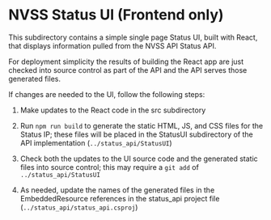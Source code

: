 # NVSS Status UI (Frontend only)

This subdirectory contains a simple single page Status UI, built with React, that displays information pulled from the NVSS API Status API.

For deployment simplicity the results of building the React app are just checked into source control as part of the API and the API serves those generated files.

If changes are needed to the UI, follow the following steps:

1. Make updates to the React code in the src subdirectory

2. Run `npm run build` to generate the static HTML, JS, and CSS files for the Status IP; these files will be placed in the StatusUI subdirectory of the API implementation (`../status_api/StatusUI`)

3. Check both the updates to the UI source code and the generated static files into source control; this may require a `git add` of `../status_api/StatusUI`

4. As needed, update the names of the generated files in the EmbeddedResource references in the status_api project file (`../status_api/status_api.csproj`)
